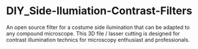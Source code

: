 # DIY_Side-Ilumiation-Contrast-Filters
An open source filter for a costume side ilumination that can be adapted to any compound microscope. This 3D file / lasser cutting is designed for contrast illumination technics for microscopy enthusiast and professionals.

